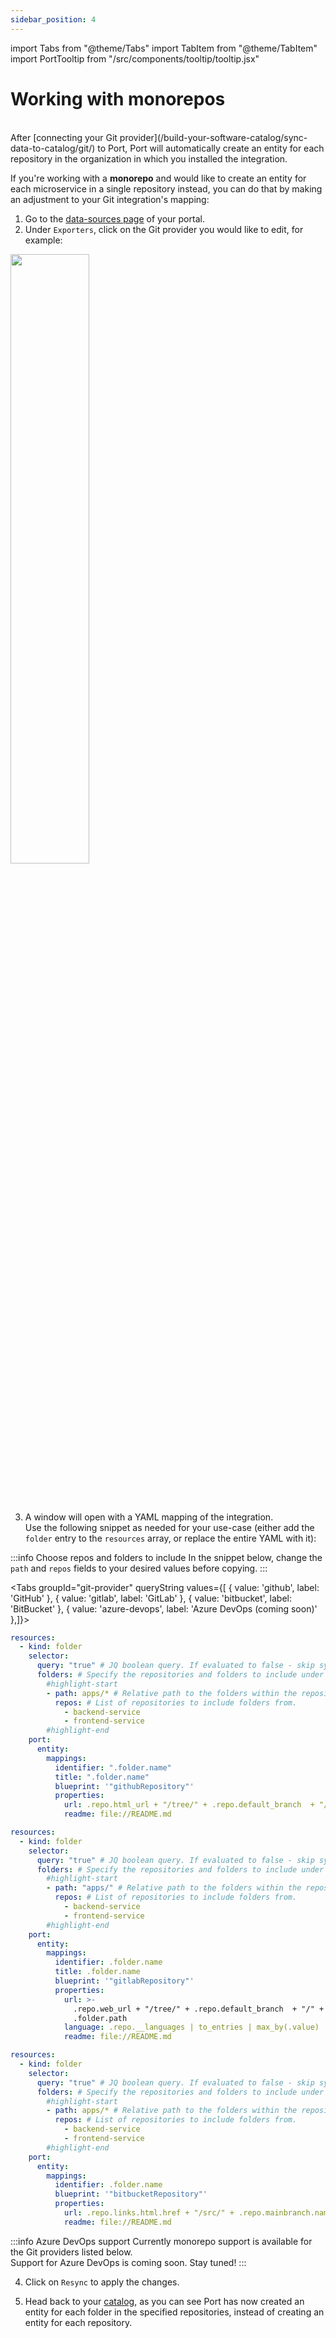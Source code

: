 ```yaml
---
sidebar_position: 4
---
```


import Tabs from "@theme/Tabs"
import TabItem from "@theme/TabItem"
import PortTooltip from "/src/components/tooltip/tooltip.jsx"

# Working with monorepos

<br/>
After [connecting your Git provider](/build-your-software-catalog/sync-data-to-catalog/git/) to Port, Port will automatically create an <PortTooltip id="entity">entity</PortTooltip> for each repository in the organization in which you installed the integration.  

If you're working with a **monorepo** and would like to create an entity for each microservice in a single repository instead, you can do that by making an adjustment to your Git integration's mapping:

1. Go to the [data-sources page](https://app.getport.io/settings/data-sources) of your portal.
2. Under `Exporters`, click on the Git provider you would like to edit, for example:

<img src='/img/sync-data-to-catalog/monorepoDataSourcesExample.png' width='50%' />

<br/><br/>

3. A window will open with a YAML mapping of the integration.  
Use the following snippet as needed for your use-case (either add the `folder` entry to the `resources` array, or replace the entire YAML with it):

:::info Choose repos and folders to include
In the snippet below, change the `path` and `repos` fields to your desired values before copying.
:::

<Tabs groupId="git-provider" queryString values={[
  { value: 'github', label: 'GitHub' },
  { value: 'gitlab', label: 'GitLab' },
  { value: 'bitbucket', label: 'BitBucket' },
  { value: 'azure-devops', label: 'Azure DevOps (coming soon)' },]}>

<TabItem value="github">

```yaml showLineNumbers
resources:
  - kind: folder
    selector:
      query: "true" # JQ boolean query. If evaluated to false - skip syncing the object.
      folders: # Specify the repositories and folders to include under this relative path.
        #highlight-start
        - path: apps/* # Relative path to the folders within the repositories.
          repos: # List of repositories to include folders from.
            - backend-service
            - frontend-service
        #highlight-end
    port:
      entity:
        mappings:
          identifier: ".folder.name"
          title: ".folder.name"
          blueprint: '"githubRepository"'
          properties:
            url: .repo.html_url + "/tree/" + .repo.default_branch  + "/" + .folder.path
            readme: file://README.md
```

</TabItem>

<TabItem value="gitlab">

```yaml showLineNumbers
resources:
  - kind: folder
    selector:
      query: "true" # JQ boolean query. If evaluated to false - skip syncing the object.
      folders: # Specify the repositories and folders to include under this relative path.
        #highlight-start
        - path: "apps/" # Relative path to the folders within the repositories.
          repos: # List of repositories to include folders from.
            - backend-service
            - frontend-service
        #highlight-end
    port:
      entity:
        mappings:
          identifier: .folder.name
          title: .folder.name
          blueprint: '"gitlabRepository"'
          properties:
            url: >-
              .repo.web_url + "/tree/" + .repo.default_branch  + "/" +
              .folder.path
            language: .repo.__languages | to_entries | max_by(.value) | .key
            readme: file://README.md
```

</TabItem>

<TabItem value="bitbucket">

```yaml showLineNumbers
resources:
  - kind: folder
    selector:
      query: "true" # JQ boolean query. If evaluated to false - skip syncing the object.
      folders: # Specify the repositories and folders to include under this relative path.
        #highlight-start
        - path: apps/* # Relative path to the folders within the repositories.
          repos: # List of repositories to include folders from.
            - backend-service
            - frontend-service
        #highlight-end
    port:
      entity:
        mappings:
          identifier: .folder.name
          blueprint: '"bitbucketRepository"'
          properties:
            url: .repo.links.html.href + "/src/" + .repo.mainbranch.name + "/" + .folder.path
            readme: file://README.md
```

</TabItem>
<TabItem value="azure-devops">

:::info Azure DevOps support
Currently monorepo support is available for the Git providers listed below.  
Support for Azure DevOps is coming soon. Stay tuned!
:::

</TabItem>

</Tabs>

4. Click on `Resync` to apply the changes.

5. Head back to your [catalog](https://app.getport.io/services), as you can see Port has now created an entity for each folder in the specified repositories, instead of creating an entity for each repository.